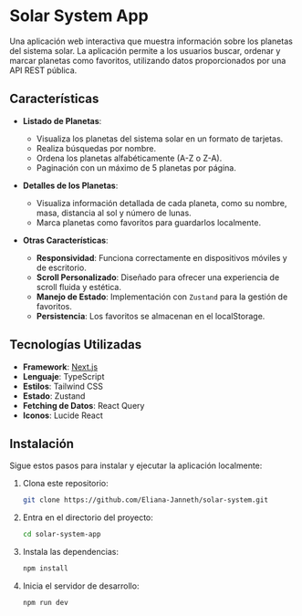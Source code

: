 # Solar System App

Una aplicación web interactiva que muestra información sobre los planetas del sistema solar. La aplicación permite a los usuarios buscar, ordenar y marcar planetas como favoritos, utilizando datos proporcionados por una API REST pública.

## Características

- **Listado de Planetas**:
  - Visualiza los planetas del sistema solar en un formato de tarjetas.
  - Realiza búsquedas por nombre.
  - Ordena los planetas alfabéticamente (A-Z o Z-A).
  - Paginación con un máximo de 5 planetas por página.

- **Detalles de los Planetas**:
  - Visualiza información detallada de cada planeta, como su nombre, masa, distancia al sol y número de lunas.
  - Marca planetas como favoritos para guardarlos localmente.

- **Otras Características**:
  - **Responsividad**: Funciona correctamente en dispositivos móviles y de escritorio.
  - **Scroll Personalizado**: Diseñado para ofrecer una experiencia de scroll fluida y estética.
  - **Manejo de Estado**: Implementación con `Zustand` para la gestión de favoritos.
  - **Persistencia**: Los favoritos se almacenan en el localStorage.

## Tecnologías Utilizadas

- **Framework**: [Next.js](https://nextjs.org/)
- **Lenguaje**: TypeScript
- **Estilos**: Tailwind CSS
- **Estado**: Zustand
- **Fetching de Datos**: React Query
- **Iconos**: Lucide React

## Instalación

Sigue estos pasos para instalar y ejecutar la aplicación localmente:

1. Clona este repositorio:
   ```bash
   git clone https://github.com/Eliana-Janneth/solar-system.git
2. Entra en el directorio del proyecto:
   ```bash
   cd solar-system-app
3. Instala las dependencias:
   ```bash
   npm install
4. Inicia el servidor de desarrollo:
   ```bash
   npm run dev
